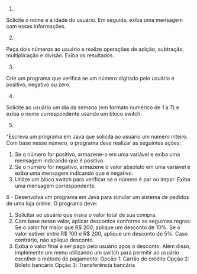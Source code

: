 1.
Solicite o nome e a idade do usuário. Em seguida, exiba uma mensagem com essas informações.

2.
Peça dois números ao usuário e realize operações de adição, subtração, multiplicação e divisão. Exiba os resultados.

3.
Crie um programa que verifica se um número digitado pelo usuário é positivo, negativo ou zero.

4.
Solicite ao usuário um dia da semana (em formato numérico de 1 a 7) e exiba o nome correspondente usando um bloco switch.

5.

"Escreva um programa em Java que solicita ao usuário um número inteiro. Com base nesse número, o programa deve realizar as seguintes ações:

1. Se o número for positivo, armazene-o em uma variável e exiba uma mensagem indicando que é positivo.
2. Se o número for negativo, armazene o valor absoluto em uma variável e exiba uma mensagem indicando que é negativo.
3. Utilize um bloco switch para verificar se o número é par ou ímpar. Exiba uma mensagem correspondente.


6 -
Desenvolva um programa em Java para simular um sistema de pedidos de uma loja online. O programa deve:

1. Solicitar ao usuário que insira o valor total de sua compra.
2. Com base nesse valor, aplicar descontos conforme as seguintes regras:
   Se o valor for maior que R$ 200, aplique um desconto de 10%.
   Se o valor estiver entre R$ 100 e R$ 200, aplique um desconto de 5%.
   Caso contrário, não aplique desconto.
3. Exiba o valor final a ser pago pelo usuário após o desconto.
   Além disso, implemente um menu utilizando um switch para permitir ao usuário escolher o método de pagamento:
   Opção 1: Cartão de crédito
   Opção 2: Boleto bancário
   Opção 3: Transferência bancária